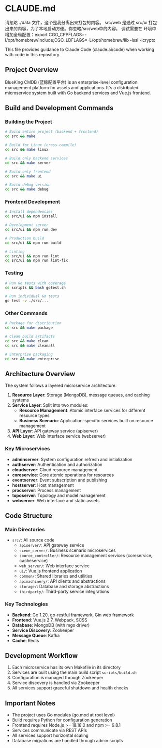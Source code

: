 # CLAUDE.md

请忽略 ./data 文件，这个是我分离出来打包的内容。
src/web 是通过 src/ui 打包出来的内容，为了本地启动方便。你忽略/src/web中的内容。
调试需要在 环境中增加全局配置：export CGO_CPPFLAGS=-I/opt/homebrew/include;CGO_LDFLAGS=-L/opt/homebrew/lib -lssl -lcrypto

This file provides guidance to Claude Code (claude.ai/code) when working with code in this repository.

## Project Overview

BlueKing CMDB (蓝鲸配置平台) is an enterprise-level configuration management platform for assets and applications. It's a distributed microservice system built with Go backend services and Vue.js frontend.

## Build and Development Commands

### Building the Project

```bash
# Build entire project (backend + frontend)
cd src && make

# Build for Linux (cross-compile)
cd src && make linux

# Build only backend services
cd src && make server

# Build only frontend
cd src && make ui

# Build debug version
cd src && make debug
```

### Frontend Development

```bash
# Install dependencies
cd src/ui && npm install

# Development server
cd src/ui && npm run dev

# Production build
cd src/ui && npm run build

# Linting
cd src/ui && npm run lint
cd src/ui && npm run lint-fix
```

### Testing

```bash
# Run Go tests with coverage
cd scripts && bash gotest.sh

# Run individual Go tests
go test -v ./src/...
```

### Other Commands

```bash
# Package for distribution
cd src && make package

# Clean build artifacts
cd src && make clean
cd src && make cleanall

# Enterprise packaging
cd src && make enterprise
```

## Architecture Overview

The system follows a layered microservice architecture:

1. **Resource Layer**: Storage (MongoDB), message queues, and caching systems
2. **Service Layer**: Split into two modules:
   - **Resource Management**: Atomic interface services for different resource types
   - **Business Scenario**: Application-specific services built on resource management
3. **API Layer**: API gateway service (apiserver)
4. **Web Layer**: Web interface service (webserver)

### Key Microservices

- **adminserver**: System configuration refresh and initialization
- **authserver**: Authentication and authorization
- **cloudserver**: Cloud resource management
- **coreservice**: Core atomic operations for resources
- **eventserver**: Event subscription and publishing
- **hostserver**: Host management
- **procserver**: Process management
- **toposerver**: Topology and model management
- **webserver**: Web interface and static assets

## Code Structure

### Main Directories

- `src/`: All source code
  - `apiserver/`: API gateway service
  - `scene_server/`: Business scenario microservices
  - `source_controller/`: Resource management services (coreservice, cacheservice)
  - `web_server/`: Web interface service
  - `ui/`: Vue.js frontend application
  - `common/`: Shared libraries and utilities
  - `apimachinery/`: API clients and abstractions
  - `storage/`: Database and storage abstractions
  - `thirdparty/`: Third-party service integrations

### Key Technologies

- **Backend**: Go 1.20, go-restful framework, Gin web framework
- **Frontend**: Vue.js 2.7, Webpack, SCSS
- **Database**: MongoDB (with mgo driver)
- **Service Discovery**: Zookeeper
- **Message Queue**: Kafka
- **Cache**: Redis

## Development Workflow

1. Each microservice has its own Makefile in its directory
2. Services are built using the main build script `scripts/build.sh`
3. Configuration is managed through Zookeeper
4. Service discovery is handled via Zookeeper
5. All services support graceful shutdown and health checks

## Important Notes

- The project uses Go modules (go.mod at root level)
- Build requires Python for configuration generation
- Frontend requires Node.js >= 18.18.0 and npm >= 9.8.1
- Services communicate via REST APIs
- All services support horizontal scaling
- Database migrations are handled through admin scripts